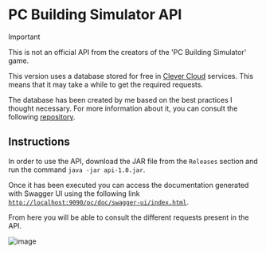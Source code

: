 # PC Building Simulator API

> [!IMPORTANT]
> This is not an official API from the creators of the 'PC Building Simulator' game. 

This version uses a database stored for free in [Clever Cloud](https://www.clever-cloud.com/) services. This means that it may take a while to get the required requests.

The database has been created by me based on the best practices I thought necessary. For more information about it, you can consult the following [repository](https://github.com/Proyecto-Helper-PC-Building-Simulator/database).

## Instructions
In order to use the API, download the JAR file from the `Releases` section and run the command `java -jar api-1.0.jar`.

Once it has been executed you can access the documentation generated with Swagger UI using the following link [`http://localhost:9090/pc/doc/swagger-ui/index.html`](http://localhost:9090/pc/doc/swagger-ui/index.html).

From here you will be able to consult the different requests present in the API.

![image](https://github.com/Proyecto-Helper-PC-Building-Simulator/api/assets/94007271/1a939604-5d94-4613-9e5f-4f420390b765)
